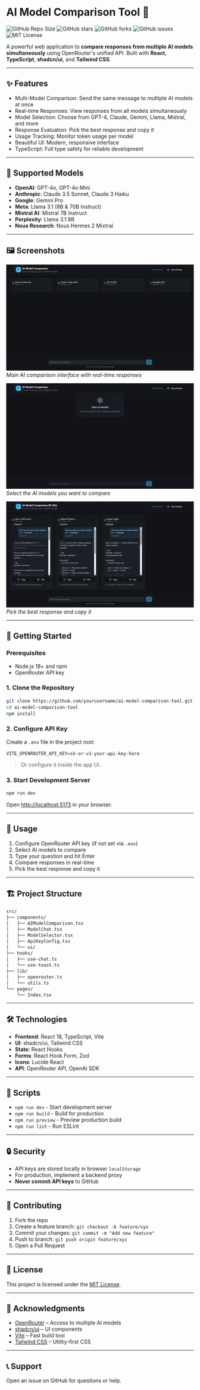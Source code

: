 # AI Model Comparison Tool 🚀

![GitHub Repo Size](https://img.shields.io/github/repo-size/yourusername/ai-model-comparison-tool)
![GitHub stars](https://img.shields.io/github/stars/yourusername/ai-model-comparison-tool?style=social)
![GitHub forks](https://img.shields.io/github/forks/yourusername/ai-model-comparison-tool?style=social)
![GitHub issues](https://img.shields.io/github/issues/yourusername/ai-model-comparison-tool)
![MIT License](https://img.shields.io/badge/License-MIT-green)

A powerful web application to **compare responses from multiple AI models simultaneously** using OpenRouter's unified API. Built with **React**, **TypeScript**, **shadcn/ui**, and **Tailwind CSS**.

---

## ✨ Features

- Multi-Model Comparison: Send the same message to multiple AI models at once
- Real-time Responses: View responses from all models simultaneously
- Model Selection: Choose from GPT-4, Claude, Gemini, Llama, Mistral, and more
- Response Evaluation: Pick the best response and copy it
- Usage Tracking: Monitor token usage per model
- Beautiful UI: Modern, responsive interface
- TypeScript: Full type safety for reliable development

---

## 🤖 Supported Models

- **OpenAI**: GPT-4o, GPT-4o Mini
- **Anthropic**: Claude 3.5 Sonnet, Claude 3 Haiku
- **Google**: Gemini Pro
- **Meta**: Llama 3.1 (8B & 70B Instruct)
- **Mistral AI**: Mistral 7B Instruct
- **Perplexity**: Llama 3.1 8B
- **Nous Research**: Nous Hermes 2 Mixtral

---

## 🖼️ Screenshots

![Main Comparison Interface](1.jpg)  
*Main AI comparison interface with real-time responses*

![Model Selection](2.jpg)  
*Select the AI models you want to compare*

![Response Evaluation](3.jpg)  
*Pick the best response and copy it*

---

## 🚀 Getting Started

### Prerequisites

- Node.js 18+ and npm
- OpenRouter API key

### 1. Clone the Repository

```bash
git clone https://github.com/yourusername/ai-model-comparison-tool.git
cd ai-model-comparison-tool
npm install
```

### 2. Configure API Key

Create a `.env` file in the project root:

```env
VITE_OPENROUTER_API_KEY=sk-or-v1-your-api-key-here
```

> Or configure it inside the app UI.

### 3. Start Development Server

```bash
npm run dev
```

Open [http://localhost:5173](http://localhost:5173) in your browser.

---

## 📖 Usage

1. Configure OpenRouter API key (if not set via `.env`)
2. Select AI models to compare
3. Type your question and hit Enter
4. Compare responses in real-time
5. Pick the best response and copy it

---

## 🏗️ Project Structure

```
src/
├── components/
│   ├── AIModelComparison.tsx
│   ├── ModelChat.tsx
│   ├── ModelSelector.tsx
│   ├── ApiKeyConfig.tsx
│   └── ui/
├── hooks/
│   ├── use-chat.ts
│   └── use-toast.ts
├── lib/
│   ├── openrouter.ts
│   └── utils.ts
└── pages/
    └── Index.tsx
```

---

## 🛠️ Technologies

- **Frontend**: React 18, TypeScript, Vite
- **UI**: shadcn/ui, Tailwind CSS
- **State**: React Hooks
- **Forms**: React Hook Form, Zod
- **Icons**: Lucide React
- **API**: OpenRouter API, OpenAI SDK

---

## 🔧 Scripts

- `npm run dev` - Start development server
- `npm run build` - Build for production
- `npm run preview` - Preview production build
- `npm run lint` - Run ESLint

---

## 🔒 Security

- API keys are stored locally in browser `localStorage`
- For production, implement a backend proxy
- **Never commit API keys** to GitHub

---

## 🤝 Contributing

1. Fork the repo
2. Create a feature branch: `git checkout -b feature/xyz`
3. Commit your changes: `git commit -m "Add new feature"`
4. Push to branch: `git push origin feature/xyz`
5. Open a Pull Request

---

## 📝 License

This project is licensed under the [MIT License](LICENSE).

---

## 🙏 Acknowledgments

- [OpenRouter](https://openrouter.ai/) – Access to multiple AI models
- [shadcn/ui](https://ui.shadcn.com/) – UI components
- [Vite](https://vitejs.dev/) – Fast build tool
- [Tailwind CSS](https://tailwindcss.com/) – Utility-first CSS

---

## 📞 Support

Open an issue on GitHub for questions or help.
